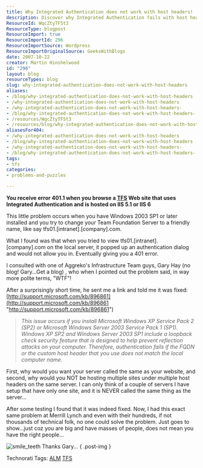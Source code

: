 ```yaml
---
title: Why Integrated Authentication does not work with host headers!
description: Discover why Integrated Authentication fails with host headers in TFS and learn how to resolve the 401.1 error for smoother access. Get insights now!
ResourceId: WqcZtyTF5t3
ResourceType: blogpost
ResourceImport: true
ResourceImportId: 296
ResourceImportSource: Wordpress
ResourceImportOriginalSource: GeeksWithBlogs
date: 2007-10-22
creator: Martin Hinshelwood
id: "296"
layout: blog
resourceTypes: blog
slug: why-integrated-authentication-does-not-work-with-host-headers
aliases:
- /blog/why-integrated-authentication-does-not-work-with-host-headers
- /why-integrated-authentication-does-not-work-with-host-headers
- /why-integrated-authentication-does-not-work-with-host-headers-
- /blog/why-integrated-authentication-does-not-work-with-host-headers-
- /resources/WqcZtyTF5t3
- /resources/blog/why-integrated-authentication-does-not-work-with-host-headers
aliasesFor404:
- /why-integrated-authentication-does-not-work-with-host-headers
- /blog/why-integrated-authentication-does-not-work-with-host-headers
- /why-integrated-authentication-does-not-work-with-host-headers-
- /blog/why-integrated-authentication-does-not-work-with-host-headers-
tags:
- tfs
categories:
- problems-and-puzzles

---
```

**You receive error 401.1 when you browse a [TFS](http://msdn2.microsoft.com/en-us/teamsystem/aa718934.aspx "Team Foundation Server") Web site that uses Integrated Authentication and is hosted on IIS 5.1 or IIS 6**

This little problem occurs when you have Windows 2003 SP1 or later installed and you try to change your Team Foundation Server to a friendly name, like say tfs01.\[intranet\].\[company\].com.

What I found was that when you tried to view tfs01.\[intranet\].\[company\].com on the local server, it popped up an authentication dialog and would not allow you in. Eventually giving you a 401 error.

I consulted with one of Aggreko's Infrastructure Team guys, Gary Hay (no blog! Gary...Get a blog) , who when I pointed out the problem said, in way more polite terms, "WTF"!

After a surprisingly short time, he sent me a link and told me it was fixed: [http://support.microsoft.com/kb/896861](http://support.microsoft.com/kb/896861 "http://support.microsoft.com/kb/896861")

> _This issue occurs if you install Microsoft Windows XP Service Pack 2 (SP2) or Microsoft Windows Server 2003 Service Pack 1 (SP1). Windows XP SP2 and Windows Server 2003 SP1 include a loopback check security feature that is designed to help prevent reflection attacks on your computer. Therefore, authentication fails if the FQDN or the custom host header that you use does not match the local computer name._

First, why would you want your server called the same as your website, and second, why would you NOT be hosting multiple sites under multiple host headers on the same server. I can only think of a couple of servers I have setup that have only one site, and it is NEVER called the same thing as the server...

After some testing I found that it was indeed fixed. Now, I had this exact same problem at Merrill Lynch and even with their hundreds, if not thousands of technical folk, no one could solve the problem. Just goes to show...just coz you are big and have masses of people, does not mean you have the right people...

![smile_teeth](images/smile_teeth-1-1.gif) Thanks Gary...
{ .post-img }

Technorati Tags: [ALM](http://technorati.com/tags/ALM) [TFS](http://technorati.com/tags/TFS)

